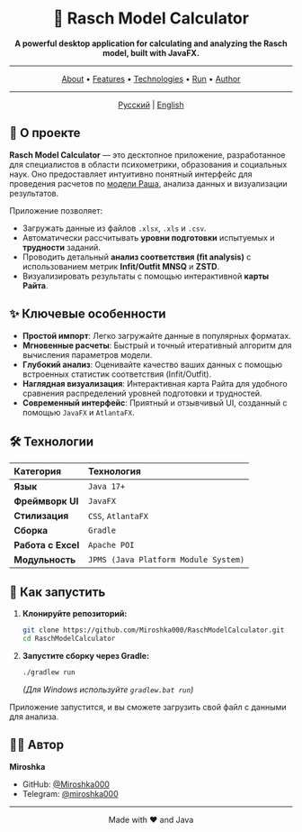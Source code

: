 <div align="center">

# 📏 Rasch Model Calculator

**A powerful desktop application for calculating and analyzing the Rasch model, built with JavaFX.**

</div>

---

<p align="center">
  <a href="#-about-the-project">About</a> •
  <a href="#-key-features">Features</a> •
  <a href="#-technologies-used">Technologies</a> •
  <a href="#-how-to-run">Run</a> •
  <a href="#-author">Author</a>
</p>

---

<div align="center">
    <a href="README.md">Русский</a> | <a href="README.en.md">English</a>
</div>

## 📖 О проекте

**Rasch Model Calculator** — это десктопное приложение, разработанное для специалистов в области психометрики, образования и социальных наук. Оно предоставляет интуитивно понятный интерфейс для проведения расчетов по [модели Раша](https://ru.wikipedia.org/wiki/Модель_Раша), анализа данных и визуализации результатов.

Приложение позволяет:
- Загружать данные из файлов `.xlsx`, `.xls` и `.csv`.
- Автоматически рассчитывать **уровни подготовки** испытуемых и **трудности** заданий.
- Проводить детальный **анализ соответствия (fit analysis)** с использованием метрик **Infit/Outfit MNSQ** и **ZSTD**.
- Визуализировать результаты с помощью интерактивной **карты Райта**.

## ✨ Ключевые особенности

- **Простой импорт**: Легко загружайте данные в популярных форматах.
- **Мгновенные расчеты**: Быстрый и точный итеративный алгоритм для вычисления параметров модели.
- **Глубокий анализ**: Оценивайте качество ваших данных с помощью встроенных статистик соответствия (Infit/Outfit).
- **Наглядная визуализация**: Интерактивная карта Райта для удобного сравнения распределений уровней подготовки и трудностей.
- **Современный интерфейс**: Приятный и отзывчивый UI, созданный с помощью `JavaFX` и `AtlantaFX`.

## 🛠️ Технологии

| Категория | Технология |
| :--- | :--- |
| **Язык** | `Java 17+` |
| **Фреймворк UI** | `JavaFX` |
| **Стилизация** | `CSS`, `AtlantaFX` |
| **Сборка** | `Gradle` |
| **Работа с Excel**| `Apache POI` |
| **Модульность** | `JPMS (Java Platform Module System)`|

## 🚀 Как запустить

1.  **Клонируйте репозиторий:**
    ```bash
    git clone https://github.com/Miroshka000/RaschModelCalculator.git
    cd RaschModelCalculator
    ```
2.  **Запустите сборку через Gradle:**
    ```bash
    ./gradlew run
    ```
    *(Для Windows используйте `gradlew.bat run`)*

Приложение запустится, и вы сможете загрузить свой файл с данными для анализа.

## 👨‍💻 Автор

**Miroshka**

- GitHub: [@Miroshka000](https://github.com/Miroshka000)
- Telegram: [@miroshka000](https://t.me/miroshka000)

---
<div align="center">
Made with ❤️ and Java
</div> 
